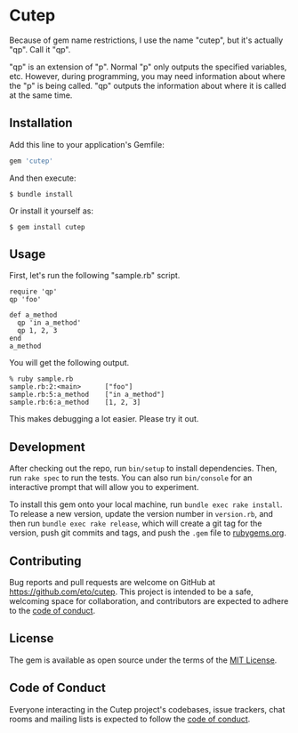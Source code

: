 # Cutep

Because of gem name restrictions, I use the name "cutep", but it's actually "qp". Call it "qp".

"qp" is an extension of "p".
Normal "p" only outputs the specified variables, etc. However, during programming, you may need information about where the "p" is being called.
"qp" outputs the information about where it is called at the same time.

## Installation

Add this line to your application's Gemfile:

```ruby
gem 'cutep'
```

And then execute:

    $ bundle install

Or install it yourself as:

    $ gem install cutep

## Usage

First, let's run the following "sample.rb" script.

```
require 'qp'
qp 'foo'

def a_method
  qp 'in a_method'
  qp 1, 2, 3
end
a_method
```

You will get the following output.

```
% ruby sample.rb
sample.rb:2:<main>      ["foo"]
sample.rb:5:a_method    ["in a_method"]
sample.rb:6:a_method    [1, 2, 3]
```

This makes debugging a lot easier. Please try it out.

## Development

After checking out the repo, run `bin/setup` to install dependencies. Then, run `rake spec` to run the tests. You can also run `bin/console` for an interactive prompt that will allow you to experiment.

To install this gem onto your local machine, run `bundle exec rake install`. To release a new version, update the version number in `version.rb`, and then run `bundle exec rake release`, which will create a git tag for the version, push git commits and tags, and push the `.gem` file to [rubygems.org](https://rubygems.org).

## Contributing

Bug reports and pull requests are welcome on GitHub at https://github.com/eto/cutep. This project is intended to be a safe, welcoming space for collaboration, and contributors are expected to adhere to the [code of conduct](https://github.com/eto/cutep/blob/master/CODE_OF_CONDUCT.md).

## License

The gem is available as open source under the terms of the [MIT License](https://opensource.org/licenses/MIT).

## Code of Conduct

Everyone interacting in the Cutep project's codebases, issue trackers, chat rooms and mailing lists is expected to follow the [code of conduct](https://github.com/eto/cutep/blob/master/CODE_OF_CONDUCT.md).
